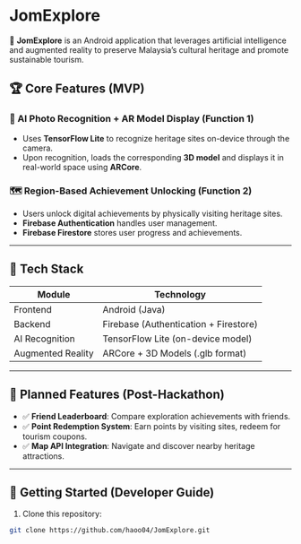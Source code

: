 # JomExplore

🎯 **JomExplore** is an Android application that leverages artificial intelligence and augmented reality to preserve Malaysia’s cultural heritage and promote sustainable tourism. 

## 🏆 Core Features (MVP)

### 📸 AI Photo Recognition + AR Model Display (Function 1)
- Uses **TensorFlow Lite** to recognize heritage sites on-device through the camera.
- Upon recognition, loads the corresponding **3D model** and displays it in real-world space using **ARCore**.

### 🗺️ Region-Based Achievement Unlocking (Function 2)
- Users unlock digital achievements by physically visiting heritage sites.
- **Firebase Authentication** handles user management.
- **Firebase Firestore** stores user progress and achievements.

---

## 🧱 Tech Stack

| Module              | Technology                         |
|---------------------|-------------------------------------|
| Frontend            | Android (Java)    |
| Backend             | Firebase (Authentication + Firestore) |
| AI Recognition      | TensorFlow Lite (on-device model)   |
| Augmented Reality   | ARCore + 3D Models (.glb format)    |

---

## 📍 Planned Features (Post-Hackathon)

- ✅ **Friend Leaderboard**: Compare exploration achievements with friends.
- ✅ **Point Redemption System**: Earn points by visiting sites, redeem for tourism coupons.
- ✅ **Map API Integration**: Navigate and discover nearby heritage attractions.

---

## 🚀 Getting Started (Developer Guide)

1. Clone this repository:
```bash
git clone https://github.com/haoo04/JomExplore.git
